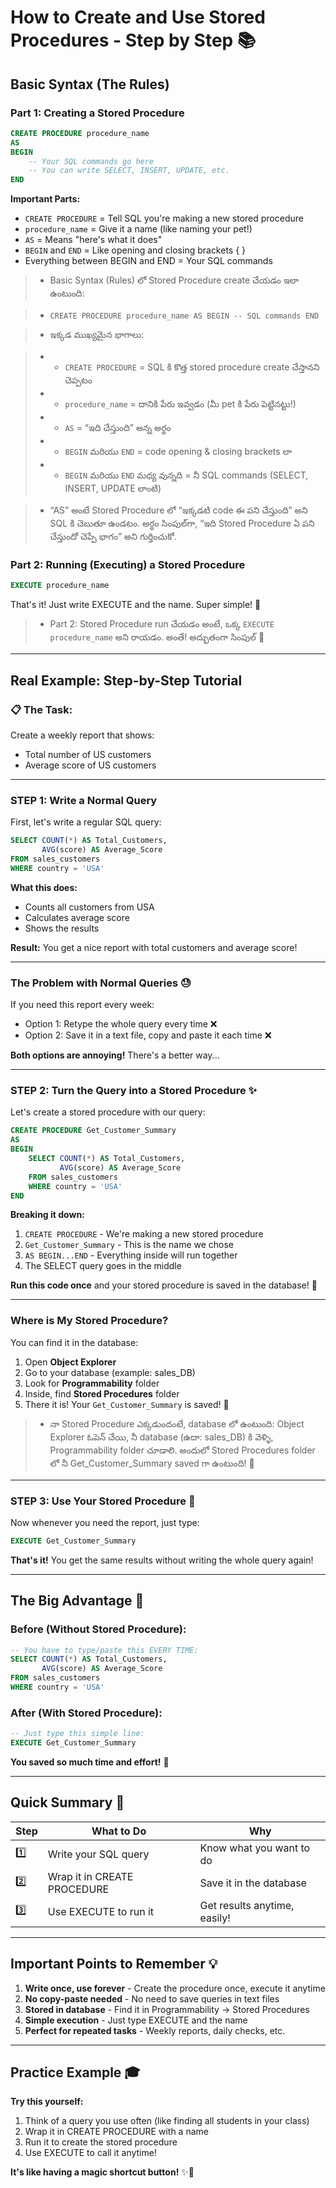 # How to Create and Use Stored Procedures - Step by Step 📚

## Basic Syntax (The Rules)

### Part 1: Creating a Stored Procedure

```sql
CREATE PROCEDURE procedure_name
AS
BEGIN
    -- Your SQL commands go here
    -- You can write SELECT, INSERT, UPDATE, etc.
END
```

**Important Parts:**
- `CREATE PROCEDURE` = Tell SQL you're making a new stored procedure
- `procedure_name` = Give it a name (like naming your pet!)
- `AS` = Means "here's what it does"
- `BEGIN` and `END` = Like opening and closing brackets { }
- Everything between BEGIN and END = Your SQL commands

> - Basic Syntax (Rules) లో Stored Procedure create చేయడం ఇలా ఉంటుంది:

> - `CREATE PROCEDURE procedure_name AS BEGIN -- SQL commands END`

> - ఇక్కడ ముఖ్యమైన భాగాలు:

> - * `CREATE PROCEDURE` = SQL కి కొత్త stored procedure create చేస్తానని చెప్పటం
> - * `procedure_name` = దానికి పేరు ఇవ్వడం (మీ pet కి పేరు పెట్టినట్టు!)
> - * `AS` = “ఇది చేస్తుంది” అన్న అర్థం
> - * `BEGIN` మరియు `END` = code opening & closing brackets లా
> - * `BEGIN` మరియు `END` మధ్య వున్నది = నీ SQL commands (SELECT, INSERT, UPDATE లాంటి)

> - “AS” అంటే Stored Procedure లో “ఇక్కడటి code ఈ పని చేస్తుంది” అని SQL కి చెబుతూ ఉండటం. అర్థం సింపుల్‌గా, “ఇది Stored Procedure ఏ పని చేస్తుందో చెప్పే భాగం” అని గుర్తించుకో.

### Part 2: Running (Executing) a Stored Procedure

```sql
EXECUTE procedure_name
```

That's it! Just write EXECUTE and the name. Super simple! 🎉

> - Part 2: Stored Procedure run చేయడం అంటే, ఒక్క `EXECUTE procedure_name` అని రాయడం. అంతే! అద్భుతంగా సింపుల్ 🎉

---

## Real Example: Step-by-Step Tutorial

### 📋 **The Task:**
Create a weekly report that shows:
- Total number of US customers
- Average score of US customers

---

### **STEP 1: Write a Normal Query**

First, let's write a regular SQL query:

```sql
SELECT COUNT(*) AS Total_Customers,
       AVG(score) AS Average_Score
FROM sales_customers
WHERE country = 'USA'
```

**What this does:**
- Counts all customers from USA
- Calculates average score
- Shows the results

**Result:** You get a nice report with total customers and average score!

---

### **The Problem with Normal Queries** 😓

If you need this report every week:
- Option 1: Retype the whole query every time ❌
- Option 2: Save it in a text file, copy and paste it each time ❌

**Both options are annoying!** There's a better way...

---

### **STEP 2: Turn the Query into a Stored Procedure** ✨

Let's create a stored procedure with our query:

```sql
CREATE PROCEDURE Get_Customer_Summary
AS
BEGIN
    SELECT COUNT(*) AS Total_Customers,
           AVG(score) AS Average_Score
    FROM sales_customers
    WHERE country = 'USA'
END
```

**Breaking it down:**
1. `CREATE PROCEDURE` - We're making a new stored procedure
2. `Get_Customer_Summary` - This is the name we chose
3. `AS BEGIN...END` - Everything inside will run together
4. The SELECT query goes in the middle

**Run this code once** and your stored procedure is saved in the database! 🎊

---

### **Where is My Stored Procedure?**

You can find it in the database:
1. Open **Object Explorer**
2. Go to your database (example: sales_DB)
3. Look for **Programmability** folder
4. Inside, find **Stored Procedures** folder
5. There it is! Your `Get_Customer_Summary` is saved! 📁

> - నా Stored Procedure ఎక్కడుందంటే, database లో ఉంటుంది: Object Explorer ఓపెన్ చేయి, నీ database (ఉదా: sales_DB) కి వెళ్ళి, Programmability folder చూడాలి. అందులో Stored Procedures folder లో నీ Get_Customer_Summary saved గా ఉంటుంది! 📁

---

### **STEP 3: Use Your Stored Procedure** 🚀

Now whenever you need the report, just type:

```sql
EXECUTE Get_Customer_Summary
```

**That's it!** You get the same results without writing the whole query again!

---

## The Big Advantage 🌟

### **Before (Without Stored Procedure):**
```sql
-- You have to type/paste this EVERY TIME:
SELECT COUNT(*) AS Total_Customers,
       AVG(score) AS Average_Score
FROM sales_customers
WHERE country = 'USA'
```

### **After (With Stored Procedure):**
```sql
-- Just type this simple line:
EXECUTE Get_Customer_Summary
```

**You saved so much time and effort!** 🎯

---

## Quick Summary 📝

| Step | What to Do | Why |
|------|-----------|-----|
| 1️⃣ | Write your SQL query | Know what you want to do |
| 2️⃣ | Wrap it in CREATE PROCEDURE | Save it in the database |
| 3️⃣ | Use EXECUTE to run it | Get results anytime, easily! |

---

## Important Points to Remember 💡

1. **Write once, use forever** - Create the procedure once, execute it anytime
2. **No copy-paste needed** - No need to save queries in text files
3. **Stored in database** - Find it in Programmability → Stored Procedures
4. **Simple execution** - Just type EXECUTE and the name
5. **Perfect for repeated tasks** - Weekly reports, daily checks, etc.

---

## Practice Example 🎓

**Try this yourself:**

1. Think of a query you use often (like finding all students in your class)
2. Wrap it in CREATE PROCEDURE with a name
3. Run it to create the stored procedure
4. Use EXECUTE to call it anytime!

**It's like having a magic shortcut button!** ✨🔘
